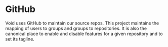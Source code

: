 # GitHub

Void uses GitHub to maintain our source repos.  This project maintains
the mapping of users to groups and groups to repositories.  It is also
the canonical place to enable and disable features for a given
repository and to set its tagline.
